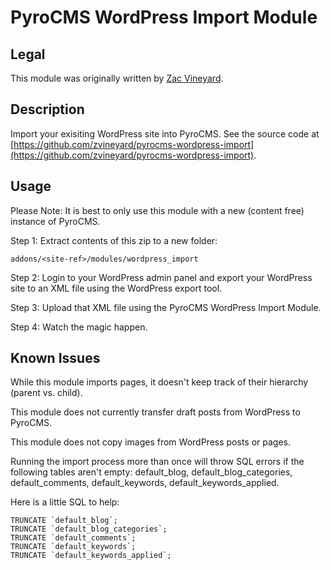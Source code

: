 # PyroCMS WordPress Import Module

## Legal

This module was originally written by [Zac Vineyard](http://zacvineyard.com).

## Description

Import your exisiting WordPress site into PyroCMS. See the source code at [https://github.com/zvineyard/pyrocms-wordpress-import](https://github.com/zvineyard/pyrocms-wordpress-import).

## Usage

Please Note: It is best to only use this module with a new (content free) instance of PyroCMS.

Step 1: Extract contents of this zip to a new folder:

	addons/<site-ref>/modules/wordpress_import

Step 2: Login to your WordPress admin panel and export your WordPress site to an XML file using the WordPress export tool.

Step 3: Upload that XML file using the PyroCMS WordPress Import Module.

Step 4: Watch the magic happen.

## Known Issues

While this module imports pages, it doesn't keep track of their hierarchy (parent vs. child).

This module does not currently transfer draft posts from WordPress to PyroCMS.

This module does not copy images from WordPress posts or pages.

Running the import process more than once will throw SQL errors if the following tables aren't empty: default_blog, default_blog_categories, default_comments, default_keywords, default_keywords_applied.

Here is a little SQL to help: 

	TRUNCATE `default_blog`;
	TRUNCATE `default_blog_categories`;
	TRUNCATE `default_comments`;
	TRUNCATE `default_keywords`;
	TRUNCATE `default_keywords_applied`;